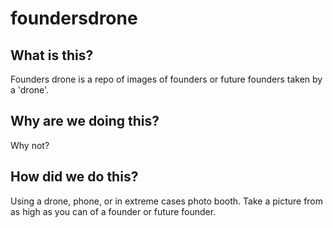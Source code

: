 # foundersdrone

## What is this?

Founders drone is a repo of images of founders or future founders taken by a 'drone'.

## Why are we doing this?

Why not?

## How did we do this?

Using a drone, phone, or in extreme cases photo booth. Take a picture from as high as you can of a founder or future founder.


